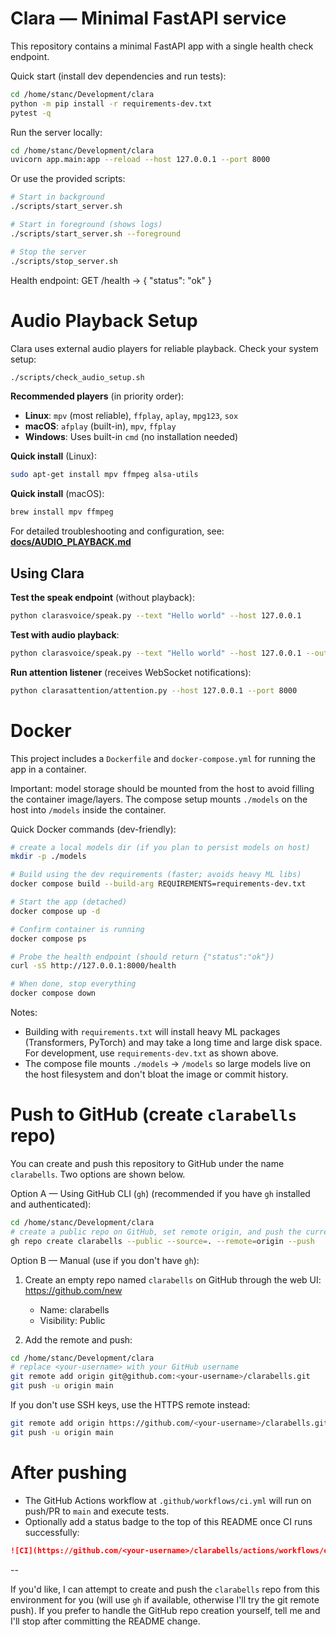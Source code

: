 # Clara — Minimal FastAPI service

This repository contains a minimal FastAPI app with a single health check endpoint.

Quick start (install dev dependencies and run tests):

```bash
cd /home/stanc/Development/clara
python -m pip install -r requirements-dev.txt
pytest -q
```

Run the server locally:

```bash
cd /home/stanc/Development/clara
uvicorn app.main:app --reload --host 127.0.0.1 --port 8000
```

Or use the provided scripts:
```bash
# Start in background
./scripts/start_server.sh

# Start in foreground (shows logs)
./scripts/start_server.sh --foreground

# Stop the server
./scripts/stop_server.sh
```

Health endpoint:
GET /health -> { "status": "ok" }

# Audio Playback Setup

Clara uses external audio players for reliable playback. Check your system setup:

```bash
./scripts/check_audio_setup.sh
```

**Recommended players** (in priority order):
- **Linux**: `mpv` (most reliable), `ffplay`, `aplay`, `mpg123`, `sox`
- **macOS**: `afplay` (built-in), `mpv`, `ffplay`
- **Windows**: Uses built-in `cmd` (no installation needed)

**Quick install** (Linux):
```bash
sudo apt-get install mpv ffmpeg alsa-utils
```

**Quick install** (macOS):
```bash
brew install mpv ffmpeg
```

For detailed troubleshooting and configuration, see: **[docs/AUDIO_PLAYBACK.md](docs/AUDIO_PLAYBACK.md)**

## Using Clara

**Test the speak endpoint** (without playback):
```bash
python clarasvoice/speak.py --text "Hello world" --host 127.0.0.1
```

**Test with audio playback**:
```bash
python clarasvoice/speak.py --text "Hello world" --host 127.0.0.1 --outloud
```

**Run attention listener** (receives WebSocket notifications):
```bash
python clarasattention/attention.py --host 127.0.0.1 --port 8000
```


# Docker

This project includes a `Dockerfile` and `docker-compose.yml` for running the app in a container.

Important: model storage should be mounted from the host to avoid filling the container image/layers. The compose setup mounts `./models` on the host into `/models` inside the container.

Quick Docker commands (dev-friendly):

```bash
# create a local models dir (if you plan to persist models on host)
mkdir -p ./models

# Build using the dev requirements (faster; avoids heavy ML libs)
docker compose build --build-arg REQUIREMENTS=requirements-dev.txt

# Start the app (detached)
docker compose up -d

# Confirm container is running
docker compose ps

# Probe the health endpoint (should return {"status":"ok"})
curl -sS http://127.0.0.1:8000/health

# When done, stop everything
docker compose down
```

Notes:
- Building with `requirements.txt` will install heavy ML packages (Transformers, PyTorch) and may take a long time and large disk space. For development, use `requirements-dev.txt` as shown above.
- The compose file mounts `./models` -> `/models` so large models live on the host filesystem and don't bloat the image or commit history.

# Push to GitHub (create `clarabells` repo)

You can create and push this repository to GitHub under the name `clarabells`. Two options are shown below.

Option A — Using GitHub CLI (`gh`) (recommended if you have `gh` installed and authenticated):

```bash
cd /home/stanc/Development/clara
# create a public repo on GitHub, set remote origin, and push the current main branch
gh repo create clarabells --public --source=. --remote=origin --push
```

Option B — Manual (use if you don't have `gh`):

1. Create an empty repo named `clarabells` on GitHub through the web UI: https://github.com/new
   - Name: clarabells
   - Visibility: Public

2. Add the remote and push:

```bash
cd /home/stanc/Development/clara
# replace <your-username> with your GitHub username
git remote add origin git@github.com:<your-username>/clarabells.git
git push -u origin main
```

If you don't use SSH keys, use the HTTPS remote instead:

```bash
git remote add origin https://github.com/<your-username>/clarabells.git
git push -u origin main
```

# After pushing
- The GitHub Actions workflow at `.github/workflows/ci.yml` will run on push/PR to `main` and execute tests.
- Optionally add a status badge to the top of this README once CI runs successfully:

```markdown
![CI](https://github.com/<your-username>/clarabells/actions/workflows/ci.yml/badge.svg)
```


--

If you'd like, I can attempt to create and push the `clarabells` repo from this environment for you (will use `gh` if available, otherwise I'll try the git remote push). If you prefer to handle the GitHub repo creation yourself, tell me and I'll stop after committing the README change.
